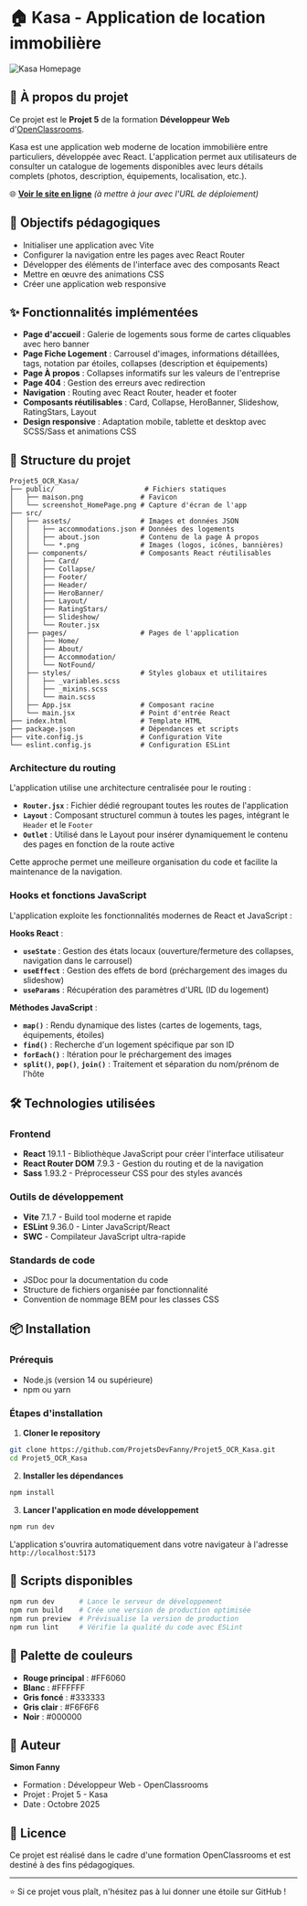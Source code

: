 # 🏠 Kasa - Application de location immobilière

![Kasa Homepage](./public/screenshot_HomePage.png)

## 📖 À propos du projet

Ce projet est le **Projet 5** de la formation **Développeur Web** d'[OpenClassrooms](https://openclassrooms.com/fr/paths/899-developpeur-web).

Kasa est une application web moderne de location immobilière entre particuliers, développée avec React. L'application permet aux utilisateurs de consulter un catalogue de logements disponibles avec leurs détails complets (photos, description, équipements, localisation, etc.).

🌐 **[Voir le site en ligne](https://github.com/ProjetsDevFanny/Projet5_OCR_Kasa)** _(à mettre à jour avec l'URL de déploiement)_

## 🎯 Objectifs pédagogiques

- Initialiser une application avec Vite
- Configurer la navigation entre les pages avec React Router
- Développer des éléments de l'interface avec des composants React
- Mettre en œuvre des animations CSS
- Créer une application web responsive

## ✨ Fonctionnalités implémentées

- **Page d'accueil** : Galerie de logements sous forme de cartes cliquables avec hero banner
- **Page Fiche Logement** : Carrousel d'images, informations détaillées, tags, notation par étoiles, collapses (description et équipements)
- **Page À propos** : Collapses informatifs sur les valeurs de l'entreprise
- **Page 404** : Gestion des erreurs avec redirection
- **Navigation** : Routing avec React Router, header et footer
- **Composants réutilisables** : Card, Collapse, HeroBanner, Slideshow, RatingStars, Layout
- **Design responsive** : Adaptation mobile, tablette et desktop avec SCSS/Sass et animations CSS

## 📁 Structure du projet

```
Projet5_OCR_Kasa/
├── public/                      # Fichiers statiques
│   ├── maison.png              # Favicon
│   └── screenshot_HomePage.png # Capture d'écran de l'app
├── src/
│   ├── assets/                 # Images et données JSON
│   │   ├── accommodations.json # Données des logements
│   │   ├── about.json          # Contenu de la page À propos
│   │   └── *.png               # Images (logos, icônes, bannières)
│   ├── components/             # Composants React réutilisables
│   │   ├── Card/
│   │   ├── Collapse/
│   │   ├── Footer/
│   │   ├── Header/
│   │   ├── HeroBanner/
│   │   ├── Layout/
│   │   ├── RatingStars/
│   │   ├── Slideshow/
│   │   └── Router.jsx
│   ├── pages/                  # Pages de l'application
│   │   ├── Home/
│   │   ├── About/
│   │   ├── Accommodation/
│   │   └── NotFound/
│   ├── styles/                 # Styles globaux et utilitaires
│   │   ├── _variables.scss
│   │   ├── _mixins.scss
│   │   └── main.scss
│   ├── App.jsx                 # Composant racine
│   └── main.jsx                # Point d'entrée React
├── index.html                  # Template HTML
├── package.json                # Dépendances et scripts
├── vite.config.js              # Configuration Vite
└── eslint.config.js            # Configuration ESLint
```

### Architecture du routing

L'application utilise une architecture centralisée pour le routing :

- **`Router.jsx`** : Fichier dédié regroupant toutes les routes de l'application
- **`Layout`** : Composant structurel commun à toutes les pages, intégrant le `Header` et le `Footer`
- **`Outlet`** : Utilisé dans le Layout pour insérer dynamiquement le contenu des pages en fonction de la route active

Cette approche permet une meilleure organisation du code et facilite la maintenance de la navigation.

### Hooks et fonctions JavaScript

L'application exploite les fonctionnalités modernes de React et JavaScript :

**Hooks React** :

- **`useState`** : Gestion des états locaux (ouverture/fermeture des collapses, navigation dans le carrousel)
- **`useEffect`** : Gestion des effets de bord (préchargement des images du slideshow)
- **`useParams`** : Récupération des paramètres d'URL (ID du logement)

**Méthodes JavaScript** :

- **`map()`** : Rendu dynamique des listes (cartes de logements, tags, équipements, étoiles)
- **`find()`** : Recherche d'un logement spécifique par son ID
- **`forEach()`** : Itération pour le préchargement des images
- **`split()`**, **`pop()`**, **`join()`** : Traitement et séparation du nom/prénom de l'hôte

## 🛠️ Technologies utilisées

### Frontend

- **React** 19.1.1 - Bibliothèque JavaScript pour créer l'interface utilisateur
- **React Router DOM** 7.9.3 - Gestion du routing et de la navigation
- **Sass** 1.93.2 - Préprocesseur CSS pour des styles avancés

### Outils de développement

- **Vite** 7.1.7 - Build tool moderne et rapide
- **ESLint** 9.36.0 - Linter JavaScript/React
- **SWC** - Compilateur JavaScript ultra-rapide

### Standards de code

- JSDoc pour la documentation du code
- Structure de fichiers organisée par fonctionnalité
- Convention de nommage BEM pour les classes CSS

## 📦 Installation

### Prérequis

- Node.js (version 14 ou supérieure)
- npm ou yarn

### Étapes d'installation

1. **Cloner le repository**

```bash
git clone https://github.com/ProjetsDevFanny/Projet5_OCR_Kasa.git
cd Projet5_OCR_Kasa
```

2. **Installer les dépendances**

```bash
npm install
```

3. **Lancer l'application en mode développement**

```bash
npm run dev
```

L'application s'ouvrira automatiquement dans votre navigateur à l'adresse `http://localhost:5173`

## 📜 Scripts disponibles

```bash
npm run dev      # Lance le serveur de développement
npm run build    # Crée une version de production optimisée
npm run preview  # Prévisualise la version de production
npm run lint     # Vérifie la qualité du code avec ESLint
```

## 🎨 Palette de couleurs

- **Rouge principal** : #FF6060
- **Blanc** : #FFFFFF
- **Gris foncé** : #333333
- **Gris clair** : #F6F6F6
- **Noir** : #000000

## 👤 Auteur

**Simon Fanny**

- Formation : Développeur Web - OpenClassrooms
- Projet : Projet 5 - Kasa
- Date : Octobre 2025

## 📝 Licence

Ce projet est réalisé dans le cadre d'une formation OpenClassrooms et est destiné à des fins pédagogiques.

---

⭐ Si ce projet vous plaît, n'hésitez pas à lui donner une étoile sur GitHub !
